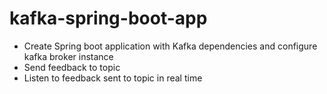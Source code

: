 # kafka-spring-boot-app

* Create Spring boot application with Kafka dependencies and configure kafka broker instance
* Send feedback to topic
* Listen to feedback sent to topic in real time
